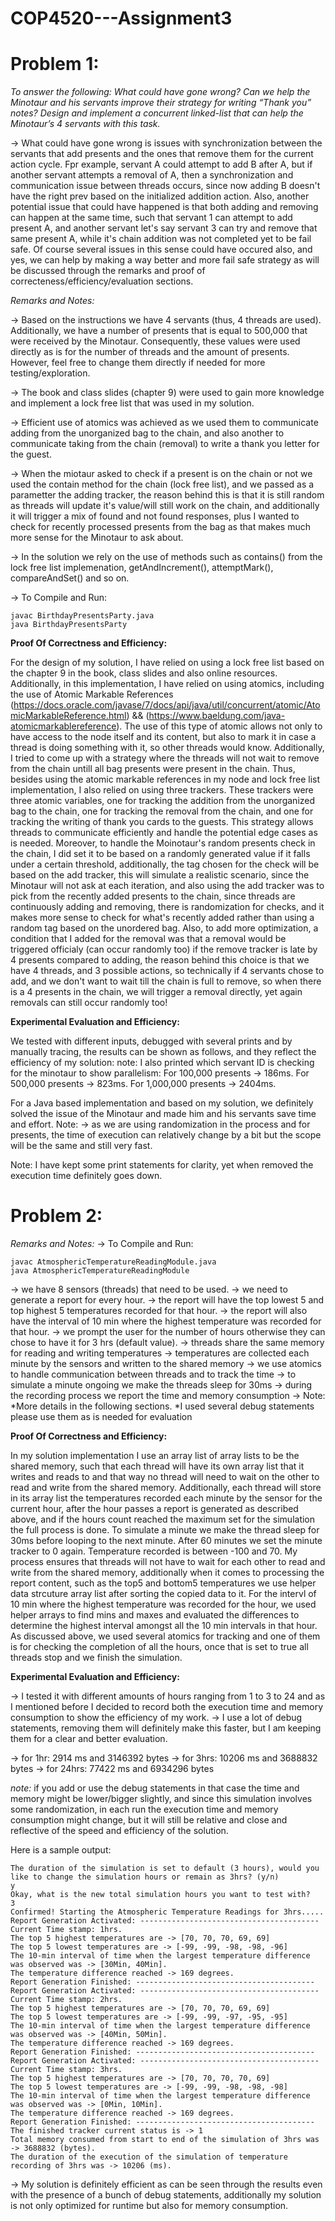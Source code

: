 # COP4520---Assignment3
# Problem 1:
*To answer the following: What could have gone wrong? Can we help the Minotaur and his servants improve their strategy for writing “Thank you” notes? Design and implement a concurrent linked-list that can help the Minotaur’s 4 servants with this task.* 

-> What could have gone wrong is issues with synchronization between the servants that add presents and the ones that remove them for the current action cycle. Fpr example, servant A could attempt to add B after A, but if another servant attempts a removal of A, then a synchronization and communication issue between threads occurs, since now adding B doesn't have the right prev based on the initialized addition action. Also, another potential issue that could have happened is that both adding and removing can happen at the same time, such that servant 1 can attempt to add present A, and another servant let's say servant 3 can try and remove that same present A, while it's chain addition was not completed yet to be fail safe. Of course several issues in this sense could have occured also, and yes, we can help by making a way better and more fail safe strategy as will be discussed through the remarks and proof of correcteness/efficiency/evaluation sections. 


*Remarks and Notes:*

-> Based on the instructions we have 4 servants (thus, 4 threads are used). Additionally, we have a number of presents that is equal to 500,000 that were received by the Minotaur. Consequently, these values were used directly as is for the number of threads and the amount of presents. However, feel free to change them directly if needed for more testing/exploration.

-> The book and class slides (chapter 9) were used to gain more knowledge and implement a lock free list that was used in my solution. 

-> Efficient use of atomics was achieved as we used them to communicate adding from the unorganized bag to the chain, and also another to communicate taking from the chain (removal) to write a thank you letter for the guest.

-> When the miotaur asked to check if a present is on the chain or not we used the contain method for the chain (lock free list), and we passed as a parametter the adding tracker, the reason behind this is that it is still random as threads will update it's value/will still work on the chain, and additionally it will trigger a mix of found and not found responses, plus I wanted to check for recently processed presents from the bag as that makes much more sense for the Minotaur to ask about.

-> In the solution we rely on the use of methods such as contains() from the lock free list implemenation, getAndIncrement(), attemptMark(), compareAndSet() and so on.

-> To Compile and Run: 
```
javac BirthdayPresentsParty.java 
java BirthdayPresentsParty 
``` 

**Proof Of Correctness and Efficiency:**

For the design of my solution, I have relied on using a lock free list based on the chapter 9 in the book, class slides and also online resources. Additionally, in this implementation, I have relied on using atomics, including the use of Atomic Markable References (https://docs.oracle.com/javase/7/docs/api/java/util/concurrent/atomic/AtomicMarkableReference.html) && (https://www.baeldung.com/java-atomicmarkablereference). The use of this type of atomic allows not only to have access to the node itself and its content, but also to mark it in case a thread is doing something with it, so other threads would know. Additionally, I tried to come up with a strategy where the threads will not wait to remove from the chain untill all bag presents were present in the chain. Thus, besides using the atomic markable references in my node and lock free list implementation, I also relied on using three trackers. These trackers were three atomic variables, one for tracking the addition from the unorganized bag to the chain, one for tracking the removal from the chain, and one for tracking the writing of thank you cards to the guests. This strategy allows threads to communicate efficiently and handle the potential edge cases as is needed. Moreover, to handle the Moinotaur's random presents check in the chain,  I did set it to be based on a randomly generated value if it falls under a certain threshold, additionally, the tag chosen for the check will be based on the add tracker, this will simulate a realistic scenario, since the Minotaur will not ask at each iteration, and also using the add tracker was to pick from the recently added presents to the chain, since threads are continuously adding and removing, there is randomization for checks, and it makes more sense to check for what's recently added rather than using a random tag based on the unordered bag. Also, to add more optimization, a condition that I added for the removal was that a removal would be triggered officialy (can occur randomly too) if the remove tracker is late by 4 presents compared to adding, the reason behind this choice is that we have 4 threads, and 3 possible actions, so technically if 4 servants chose to add, and we don't want to wait till the chain is full to remove, so when there is a 4 presents in the chain, we will trigger a removal directly, yet again removals can still occur randomly too!

**Experimental Evaluation and Efficiency:** 
 
We tested with different inputs, debugged with several prints and by manually tracing, the results can be shown as follows, and they reflect the efficiency of my solution: 
note: I also printed which servant ID is checking for the minotaur to show parallelism: 
For 100,000 presents -> 186ms. 
For 500,000 presents -> 823ms. 
For 1,000,000 presents -> 2404ms. 
 
For a Java based implementation and based on my solution, we definitely solved the issue of the Minotaur and made 
him and his servants save time and effort. 
Note: -> as we are using randomization in the process and for presents, the time of execution can relatively change 
by a bit but the scope will be the same and still very fast.

Note: I have kept some print statements for clarity, yet when removed the execution time definitely goes down. 


# Problem 2:

*Remarks and Notes:* 
-> To Compile and Run: 
```
javac AtmosphericTemperatureReadingModule.java 
java AtmosphericTemperatureReadingModule 
```  

-> we have 8 sensors (threads) that need to be used. 
-> we need to generate a report for every hour. 
-> the report will have the top lowest 5 and top highest 5 temperatures recorded for that hour. 
-> the report will also have the interval of 10 min where the highest temperature was recorded for that hour. 
-> we prompt the user for the number of hours otherwise they can chose to have it for 3 hrs (default value).
-> threads share the same memory for reading and writing temperatures
-> temperatures are collected each minute by the sensors and written to the shared memory
-> we use atomics to handle communication between threads and to track the time
-> to simulate a minute ongoing we make the threads sleep for 30ms
-> during the recording process we report the time and memory consumption
-> Note: 
*More details in the following sections.
*I used several debug statements please use them as is needed for evaluation

**Proof Of Correctness and Efficiency:**  

In my solution implementation I use an array list of array lists to be the shared memory, such that each thread will have its own array list that it writes and reads to and that way no thread will need to wait on the other to read and write from the shared memory. Additionally, each thread will store in its array list the temperatures recorded each minute by the sensor for the current hour, after the hour passes a report is generated as described above, and if the hours count reached the maximum set for the simulation the full process is done. To simulate a minute we make the thread sleep for 30ms before looping to the next minute. After 60 minutes we set the minute tracker to 0 again. Temperature recorded is between -100 and 70. My process ensures that threads will not have to wait for each other to read and write from the shared memory, additionally when it comes to processing the report content, such as the top5 and bottom5 temperatures we use helper data strcuture array list after sorting the copied data to it. For the intervl of 10 min where the highest temperature was recorded for the hour, we used helper arrays to find mins and maxes and evaluated the differences to determine the highest interval amongst all the 10 min intervals in that hour. As discussed above, we used several atomics for tracking and one of them is for checking the completion of all the hours, once that is set to true all threads stop and we finish the simulation.


**Experimental Evaluation and Efficiency:** 

-> I tested it with different amounts of hours ranging from 1 to 3 to 24 and as I mentioned before I decided to record both the execution time and memory consumption to show the efficiency of my work. 
-> I use a lot of debug statements, removing them will definitely make this faster, but I am keeping them for a clear and better evaluation. 

-> for 1hr: 2914 ms and 3146392 bytes 
-> for 3hrs: 10206 ms and 3688832 bytes 
-> for 24hrs: 77422 ms and 6934296 bytes  

*note:* if you add or use the debug statements in that case the time and memory might be lower/bigger slightly, and since this simulation involves some randomization, in each run the execution time and memory consumption might change, but it will still be relative and close and reflective of the speed and efficiency of the solution.  
 
Here is a sample output: 
```
The duration of the simulation is set to default (3 hours), would you like to change the simulation hours or remain as 3hrs? (y/n)
y
Okay, what is the new total simulation hours you want to test with? 
3
Confirmed! Starting the Atmospheric Temperature Readings for 3hrs.....
Report Generation Activated: ----------------------------------------
Current Time stamp: 1hrs.
The top 5 highest temperatures are -> [70, 70, 70, 69, 69]
The top 5 lowest temperatures are -> [-99, -99, -98, -98, -96]
The 10-min interval of time when the largest temperature difference was observed was -> [30Min, 40Min].
The temperature difference reached -> 169 degrees.
Report Generation Finished: ----------------------------------------
Report Generation Activated: ----------------------------------------
Current Time stamp: 2hrs.
The top 5 highest temperatures are -> [70, 70, 70, 69, 69]
The top 5 lowest temperatures are -> [-99, -99, -97, -95, -95]
The 10-min interval of time when the largest temperature difference was observed was -> [40Min, 50Min].
The temperature difference reached -> 169 degrees.
Report Generation Finished: ----------------------------------------
Report Generation Activated: ----------------------------------------
Current Time stamp: 3hrs.
The top 5 highest temperatures are -> [70, 70, 70, 70, 69]
The top 5 lowest temperatures are -> [-99, -99, -98, -98, -98]
The 10-min interval of time when the largest temperature difference was observed was -> [0Min, 10Min].
The temperature difference reached -> 169 degrees.
Report Generation Finished: ----------------------------------------
The finished tracker current status is -> 1
Total memory consumed from start to end of the simulation of 3hrs was -> 3688832 (bytes).
The duration of the execution of the simulation of temperature recording of 3hrs was -> 10206 (ms).
``` 

-> My solution is definitely efficient as can be seen through the results even with the presence of a bunch of debug statements, additionally my solution is not only optimized for runtime but also for memory consumption. 

 
